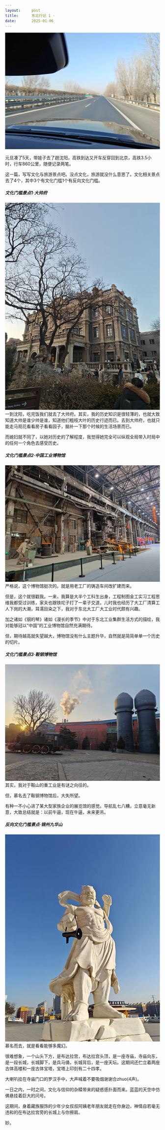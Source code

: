 ```yaml
---
layout:     post
title:      东北行记 1 ·
date:       2025-01-06
---
```

![东北之旅](/images/202501/cover.jpg)


元旦凑了5天，带娃子去了趟沈阳，高铁到达又开车反穿回到北京，高铁3.5小时，行车860公里，随便记录两笔。

这一篇，写写文化与旅游景点吧。没点文化，旅游就没什么意思了。文化相关景点去了4个，其中3个有文化门槛1个有反向文化门槛。

##### 文化门槛景点1·大帅府
![东北之旅](/images/202501/dashuaifu.jpg)
一到沈阳，吃完饭我们就去了大帅府。其实，我的历史知识是很轻薄的，也就大致知道大帅是谁少帅是谁，知道他们粗枝大叶的历史行迹而已。去到大帅府，也就只能走马观花看看房子看看园子，脑补一下那个时候的生活场景而已。

而媳妇就不同了，以她对历史的了解程度，我觉得她完全可以纵观全局带入时局中的任何一个角色去感受历史。

##### 文化门槛景点2·中国工业博物馆
![东北之旅](/images/202501/gongbo.jpg)
严格说，这个博物馆挺次的。就是用老工厂的铸造车间改扩建而来。

但是，这个就很戳我。一来，我算是大半个工科生出身，工程制图金工实习工程思维我都受过训练，家夫也跟铁坨子打了一辈子交道，儿时我也经历了大工厂清算工人下岗的大潮，耳濡目染之下，我对于东北大工厂大工业时代颇有兴趣。

加之诸如《钢的琴》诸如《漫长的季节》中对于东北工业集群生活方式的描绘，我对能够冠以“中国”的工业博物馆自然充满期待。

但，期待越高就失望越大，博物馆没有什么主题升华，自然就是简简单单一个历史的切片。

##### 文化门槛景点3·鞍钢博物馆
![东北之旅](/images/202501/anbo.jpg)
其实，我对于鞍山的重工业是有谜之向往的。

但，慕名去了鞍钢博物馆后，大失所望。

有种一不小心进了某大型家族企业的展览馆的感觉。导航乱七八糟，立意毫无新意，大致总结就是：以前牛逼，现在牛逼，未来更吊。

##### 反向文化门槛景点·锦州九华山
![东北之旅](/images/202501/jiuhuashan.jpg)
慕名而去，就是看看能够多魔幻。

很难想象，一个山头下方，是布达拉宫，布达拉宫头顶，是一座寺庙，寺庙向东，是一段长城，长城脚下，是兵马俑，长城背后，是一座天坛。这期间还伫立着两座古体高楼和一座古体宝塔，宝塔上印刻有二十四孝。

大喇叭挂在寺庙门口的罗汉手中，大声喊着不要吸烟谢谢合zhuo(4声)。

一日之内，一时之间，文化与信仰的杂糅带来的疑惑感扑面而来。蓝蓝的天空中仿佛悬挂着巨大的问号。

这期间，身着藏族服饰的少年少女叔叔阿姨老年朋友就走在你身边，神情自若毫无违和的在布达拉宫旁的长城上与你擦肩。

妙。
